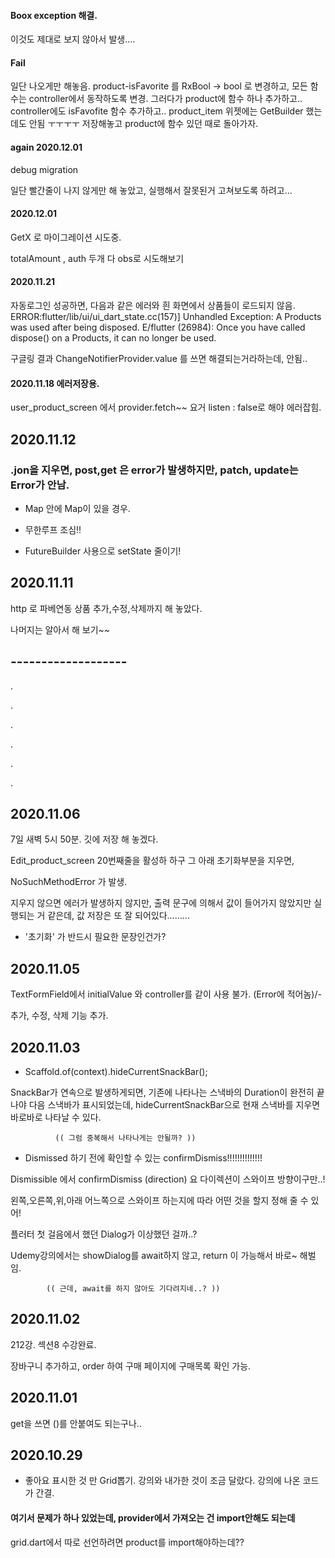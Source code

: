 #### Boox exception 해결.
이것도 제대로 보지 않아서 발생....

#### Fail
일단 나오게만 해놓음.
product-isFavorite 를 RxBool -> bool 로 변경하고,
모든 함수는 controller에서 동작하도록 변경.
그러다가 product에 함수 하나 추가하고..
controller에도 isFavofite 함수 추가하고..
product_item 위젯에는 GetBuilder 했는데도 안됨 ㅜㅜㅜㅜ
저장해놓고 product에 함수 있던 때로 돌아가자.

#### again 2020.12.01
debug migration

일단 빨간줄이 나지 않게만 해 놓았고,
실행해서 잘못된거 고쳐보도록 하려고...

#### 2020.12.01
GetX 로 마이그레이션 시도중.

totalAmount , auth  두개 다 obs로 시도해보기


#### 2020.11.21
자동로그인 성공하면, 다음과 같은 에러와 흰 화면에서 상품들이 로드되지 않음.
ERROR:flutter/lib/ui/ui_dart_state.cc(157)] Unhandled Exception: A Products was used after being disposed.
E/flutter (26984): Once you have called dispose() on a Products, it can no longer be used.

구글링 결과 ChangeNotifierProvider.value 를 쓰면 해결되는거라하는데, 안됨..

#### 2020.11.18 에러저장용.
user_product_screen 에서 provider.fetch~~ 요거 listen : false로 해야 에러잡힘.


## 2020.11.12

### .jon을 지우면, post,get 은 error가 발생하지만, **patch, update는 Error가 안남.**

- Map 안에 Map이 있을 경우.

- 무한루프 조심!!

- FutureBuilder 사용으로 setState 줄이기!

## 2020.11.11
http 로 파베연동 상품 추가,수정,삭제까지 해 놓았다.

나머지는 알아서 해 보기~~



## -------------------
.

.

.

.

.

.

## 2020.11.06
7일 새벽 5시 50분. 깃에 저장 해 놓겠다.

Edit_product_screen 20번째줄을 활성하 하구 그 아래 초기화부분을 지우면,

NoSuchMethodError 가 발생.

지우지 않으면 에러가 발생하지 않지만, 출력 문구에 의해서
값이 들어가지 않았지만 실행되는 거 같은데, 값 저장은 또 잘 되어있다.........
- '초기화' 가 반드시 필요한 문장인건가?

## 2020.11.05
TextFormField에서 initialValue 와 controller를 같이 사용 불가. (Error에 적어놈)/-

추가, 수정, 삭제 기능 추가.


## 2020.11.03
- Scaffold.of(context).hideCurrentSnackBar();

SnackBar가 연속으로 발생하게되면, 기존에 나타나는 스낵바의 Duration이 완전히 끝나야 다음 스낵바가 표시되었는데,
hideCurrentSnackBar으로 현재 스낵바를 지우면 바로바로 나타날 수 있다.

              (( 그럼 중복해서 나타나게는 안될까? ))

- Dismissed 하기 전에 확인할 수 있는 confirmDismiss!!!!!!!!!!!!!!

Dismissible 에서 confirmDismiss (direction) 요 다이렉션이 스와이프 방향이구만..!

왼쪽,오른쪽,위,아래 어느쪽으로 스와이프 하는지에 따라 어떤 것을 할지 정해 줄 수 있어!

플러터 첫 걸음에서 했던 Dialog가 이상했던 걸까..?

Udemy강의에서는 showDialog를 await하지 않고,
return 이 가능해서 바로~ 해벌임.

            (( 근데, await를 하지 않아도 기다려지네..? ))


## 2020.11.02
212강. 섹션8 수강완료.

장바구니 추가하고, order 하여 구매 페이지에 구매목록 확인 가능.

## 2020.11.01
get을 쓰면 ()를 안붙여도 되는구나..

## 2020.10.29
- 좋아요 표시한 것 만 Grid뽑기.
강의와 내가한 것이 조금 달랐다.
강의에 나온 코드가 간결.

#### 여기서 문제가 하나 있었는데, provider에서 가져오는 건 import안해도 되는데
grid.dart에서 따로 선언하려면 product를 import해야하는데??

